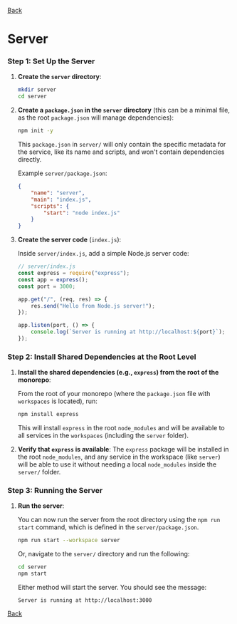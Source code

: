 [Back](index.md)

# Server

### Step 1: Set Up the Server

1. **Create the `server` directory**:

    ```bash
    mkdir server
    cd server
    ```

2. **Create a `package.json` in the `server` directory** (this can be a minimal file, as the root `package.json` will manage dependencies):

    ```bash
    npm init -y
    ```

    This `package.json` in `server/` will only contain the specific metadata for the service, like its name and scripts, and won't contain dependencies directly.

    Example `server/package.json`:

    ```json
    {
        "name": "server",
        "main": "index.js",
        "scripts": {
            "start": "node index.js"
        }
    }
    ```

3. **Create the server code** (`index.js`):

    Inside `server/index.js`, add a simple Node.js server code:

    ```javascript
    // server/index.js
    const express = require("express");
    const app = express();
    const port = 3000;

    app.get("/", (req, res) => {
        res.send("Hello from Node.js server!");
    });

    app.listen(port, () => {
        console.log(`Server is running at http://localhost:${port}`);
    });
    ```

### Step 2: Install Shared Dependencies at the Root Level

1. **Install the shared dependencies (e.g., `express`) from the root of the monorepo**:

    From the root of your monorepo (where the `package.json` file with `workspaces` is located), run:

    ```bash
    npm install express
    ```

    This will install `express` in the root `node_modules` and will be available to all services in the `workspaces` (including the `server` folder).

2. **Verify that `express` is available**: The `express` package will be installed in the root `node_modules`, and any service in the workspace (like `server`) will be able to use it without needing a local `node_modules` inside the `server/` folder.

### Step 3: Running the Server

1. **Run the server**:

    You can now run the server from the root directory using the `npm run start` command, which is defined in the `server/package.json`.

    ```bash
    npm run start --workspace server
    ```

    Or, navigate to the `server/` directory and run the following:

    ```bash
    cd server
    npm start
    ```

    Either method will start the server. You should see the message:

    ```
    Server is running at http://localhost:3000
    ```

[Back](index.md)
